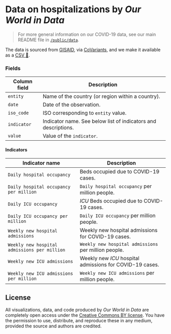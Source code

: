 # Data on hospitalizations by _Our World in Data_
> For more general information on our COVID-19 data, see our main README file in [`/public/data`](https://github.com/owid/covid-19-data/tree/master/public/data).


The data is sourced from [GISAID](https://gisaid.org), via [CoVariants](https://CoVariants.org), and we make it
available as a [CSV 💾](covid-hospitalizations.csv).


### Fields

| Column field        | Description                                                                  |
|---------------------|------------------------------------------------------------------------------|
| `entity`            | Name of the country (or region within a country).                            |
| `date`                | Date of the observation.                                                     |
| `iso_code`             | ISO corresponding to `entity` value. |
| `indicator`       | Indicator name. See below list of indicators and descriptions. |
| `value`      | Value of the `indicator`. |

#### Indicators
| Indicator name | Description |
|----------------|-------------|
| `Daily hospital occupancy`                      | Beds occupied due to COVID-19 cases. |
| `Daily hospital occupancy per million`          | `Daily hospital occupancy` per million people. |
| `Daily ICU occupancy`                           | _ICU_ Beds occupied due to COVID-19 cases. |
| `Daily ICU occupancy per million`               | `Daily ICU occupancy` per million people. |
| `Weekly new hospital admissions`                 | Weekly new hospital admissions for COVID-19 cases. |
| `Weekly new hospital admissions per million`     | `Weekly new hospital admissions` per million people. |
| `Weekly new ICU admissions`                      | Weekly new _ICU_ hospital admissions for COVID-19 cases. |
| `Weekly new ICU admissions per million`          | `Weekly new ICU admissions` per million people. |


## License

All visualizations, data, and code produced by _Our World in Data_ are completely open access under the [Creative Commons BY license](https://creativecommons.org/licenses/by/4.0/). You have the permission to use, distribute, and reproduce these in any medium, provided the source and authors are credited.
